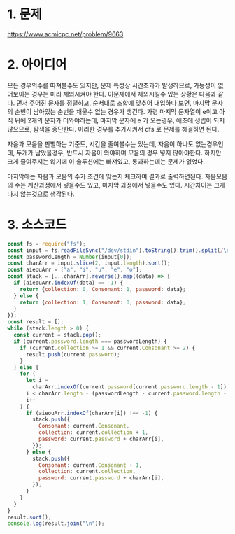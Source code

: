 # 1. 문제

https://www.acmicpc.net/problem/9663

# 2. 아이디어

모든 경우의수를 따져볼수도 있지만, 문제 특성상 시간초과가 발생하므로, 가능성이 없어보이는 경우는 미리 제외시켜야 한다. 이문제에서 제외시킬수 있는 상황은 다음과 같다. 먼저 주어진 문자를 정렬하고, 순서대로 조합에 맞추어 대입하다 보면, 마지막 문자의 순번이 남아있는 순번을 채울수 없는 경우가 생긴다. 가령 마지막 문자열이 e이고 아직 뒤에 2개의 문자가 더와야하는데, 마지막 문자에 e 가 오는경우, 애초에 성립이 되지 않으므로, 탐색을 중단한다. 이러한 경우를 추가시켜서 dfs 로 문제를 해결하면 된다.

자음과 모음을 판별하는 기준도, 시간을 줄여볼수는 있는데, 자음이 하나도 없는경우인데, 두개가 남았을경우, 반드시 자음이 와야하며 모음의 경우 넣지 않아야한다. 하지만 크게 줄여주지는 않기에 이 솔루션에는 빠져있고, 통과하는데는 문제가 없었다.

마지막에는 자음과 모음의 수가 조건에 맞는지 체크하여 결과로 출력하면된다. 자음모음의 수는 계산과정에서 넣을수도 있고, 마지막 과정에서 넣을수도 있다. 시간차이는 크게 나지 않는것으로 생각된다.

# 3. 소스코드

```javascript
const fs = require("fs");
const input = fs.readFileSync("/dev/stdin").toString().trim().split(/\s/);
const passwordLength = Number(input[0]);
const charArr = input.slice(2, input.length).sort();
const aieouArr = ["a", "i", "u", "e", "o"];
const stack = [...charArr].reverse().map((data) => {
  if (aieouArr.indexOf(data) == -1) {
    return {collection: 0, Consonant: 1, password: data};
  } else {
    return {collection: 1, Consonant: 0, password: data};
  }
});
const result = [];
while (stack.length > 0) {
  const current = stack.pop();
  if (current.password.length === passwordLength) {
    if (current.collection >= 1 && current.Consonant >= 2) {
      result.push(current.password);
    }
  } else {
    for (
      let i =
        charArr.indexOf(current.password[current.password.length - 1]) + 1;
      i < charArr.length - (passwordLength - current.password.length - 1);
      i++
    ) {
      if (aieouArr.indexOf(charArr[i]) !== -1) {
        stack.push({
          Consonant: current.Consonant,
          collection: current.collection + 1,
          password: current.password + charArr[i],
        });
      } else {
        stack.push({
          Consonant: current.Consonant + 1,
          collection: current.collection,
          password: current.password + charArr[i],
        });
      }
    }
  }
}
result.sort();
console.log(result.join("\n"));
```
